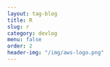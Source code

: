 ```yaml
---
layout: tag-blog
title: R
slug: r
category: devlog
menu: false
order: 2
header-img: "/img/aws-logo.png"
---
```

